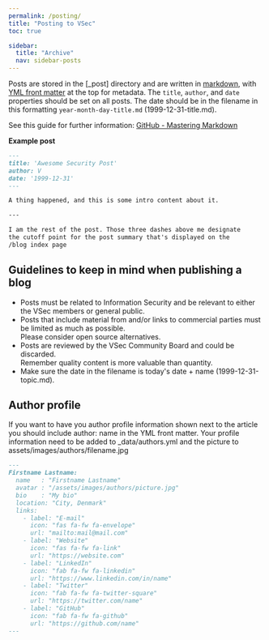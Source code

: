 ```yaml
---
permalink: /posting/
title: "Posting to VSec"
toc: true

sidebar:
  title: "Archive"
  nav: sidebar-posts
---
```

Posts are stored in the [_post] directory and are written in [markdown](https://docs.github.com/en/github/writing-on-github/basic-writing-and-formatting-syntax), with [YML front matter](https://jekyllrb.com/docs/front-matter/) at the top for metadata. The `title`, `author`, and `date` properties should be set on all posts. The date should be in the filename in this formatting `year-month-day-title.md` (1999-12-31-title.md).

See this guide for further information: [GitHub - Mastering Markdown](https://guides.github.com/features/mastering-markdown/)

**Example post**

```markdown
---
title: 'Awesome Security Post'
author: V
date: '1999-12-31'
---

A thing happened, and this is some intro content about it.

---

I am the rest of the post. Those three dashes above me designate
the cutoff point for the post summary that's displayed on the
/blog index page
```

## Guidelines to keep in mind when publishing a blog

- Posts must be related to Information Security and be relevant to either the VSec members or general public.
- Posts that include material from and/or links to commercial parties must be limited as much as possible.  
  Please consider open source alternatives.
- Posts are reviewed by the VSec Community Board and could be discarded.  
  Remember quality content is more valuable than quantity. 
- Make sure the date in the filename is today's date + name (1999-12-31-topic.md).

## Author profile
If you want to have you author profile information shown next to the article you should include author: name in the YML front matter.
Your profile information need to be added to _data/authors.yml and the picture to assets/images/authors/filename.jpg

```markdown
---
Firstname Lastname:
  name   : "Firstname Lastname"
  avatar : "/assets/images/authors/picture.jpg"
  bio    : "My bio"
  location: "City, Denmark"
  links:
    - label: "E-mail"
      icon: "fas fa-fw fa-envelope"
      url: "mailto:mail@mail.com"
    - label: "Website"
      icon: "fas fa-fw fa-link"
      url: "https://website.com"
    - label: "LinkedIn"
      icon: "fab fa-fw fa-linkedin"
      url: "https://www.linkedin.com/in/name"
    - label: "Twitter"
      icon: "fab fa-fw fa-twitter-square"
      url: "https://twitter.com/name"
    - label: "GitHub"
      icon: "fab fa-fw fa-github"
      url: "https://github.com/name"
---
```